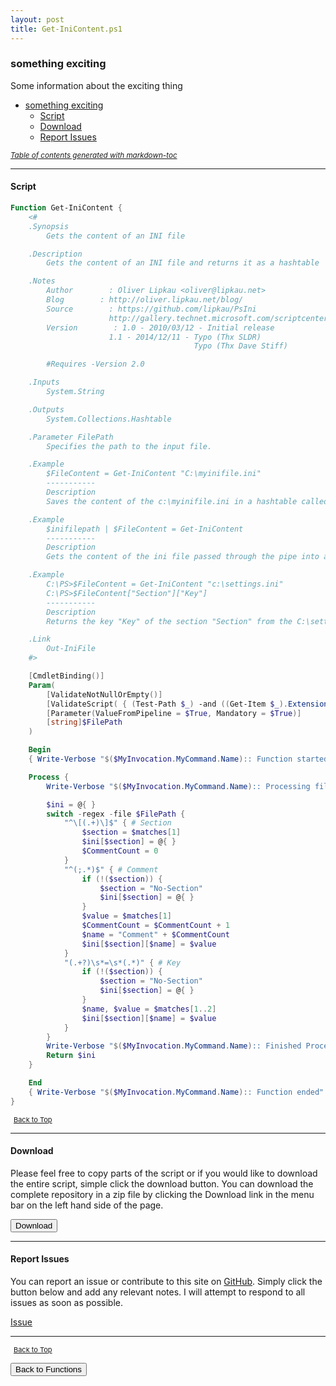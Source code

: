 ```yaml
---
layout: post
title: Get-IniContent.ps1
---
```


### something exciting

Some information about the exciting thing

- [something exciting](#something-exciting)
  - [Script](#script)
  - [Download](#download)
  - [Report Issues](#report-issues)

<small><i><a href='http://ecotrust-canada.github.io/markdown-toc/'>Table of contents generated with markdown-toc</a></i></small>

---

#### Script

```powershell
Function Get-IniContent {
    <#
    .Synopsis
        Gets the content of an INI file

    .Description
        Gets the content of an INI file and returns it as a hashtable

    .Notes
        Author        : Oliver Lipkau <oliver@lipkau.net>
        Blog        : http://oliver.lipkau.net/blog/
        Source        : https://github.com/lipkau/PsIni
                      http://gallery.technet.microsoft.com/scriptcenter/ea40c1ef-c856-434b-b8fb-ebd7a76e8d91
        Version        : 1.0 - 2010/03/12 - Initial release
                      1.1 - 2014/12/11 - Typo (Thx SLDR)
                                         Typo (Thx Dave Stiff)

        #Requires -Version 2.0

    .Inputs
        System.String

    .Outputs
        System.Collections.Hashtable

    .Parameter FilePath
        Specifies the path to the input file.

    .Example
        $FileContent = Get-IniContent "C:\myinifile.ini"
        -----------
        Description
        Saves the content of the c:\myinifile.ini in a hashtable called $FileContent

    .Example
        $inifilepath | $FileContent = Get-IniContent
        -----------
        Description
        Gets the content of the ini file passed through the pipe into a hashtable called $FileContent

    .Example
        C:\PS>$FileContent = Get-IniContent "c:\settings.ini"
        C:\PS>$FileContent["Section"]["Key"]
        -----------
        Description
        Returns the key "Key" of the section "Section" from the C:\settings.ini file

    .Link
        Out-IniFile
    #>

    [CmdletBinding()]
    Param(
        [ValidateNotNullOrEmpty()]
        [ValidateScript( { (Test-Path $_) -and ((Get-Item $_).Extension -eq ".ini") })]
        [Parameter(ValueFromPipeline = $True, Mandatory = $True)]
        [string]$FilePath
    )

    Begin
    { Write-Verbose "$($MyInvocation.MyCommand.Name):: Function started" }

    Process {
        Write-Verbose "$($MyInvocation.MyCommand.Name):: Processing file: $Filepath"

        $ini = @{ }
        switch -regex -file $FilePath {
            "^\[(.+)\]$" { # Section
                $section = $matches[1]
                $ini[$section] = @{ }
                $CommentCount = 0
            }
            "^(;.*)$" { # Comment
                if (!($section)) {
                    $section = "No-Section"
                    $ini[$section] = @{ }
                }
                $value = $matches[1]
                $CommentCount = $CommentCount + 1
                $name = "Comment" + $CommentCount
                $ini[$section][$name] = $value
            }
            "(.+?)\s*=\s*(.*)" { # Key
                if (!($section)) {
                    $section = "No-Section"
                    $ini[$section] = @{ }
                }
                $name, $value = $matches[1..2]
                $ini[$section][$name] = $value
            }
        }
        Write-Verbose "$($MyInvocation.MyCommand.Name):: Finished Processing file: $FilePath"
        Return $ini
    }

    End
    { Write-Verbose "$($MyInvocation.MyCommand.Name):: Function ended" }
}
```

<span style="font-size:11px;"><a href="#"><i class="fas fa-caret-up" aria-hidden="true" style="color: white; margin-right:5px;"></i>Back to Top</a></span>

---

#### Download

Please feel free to copy parts of the script or if you would like to download the entire script, simple click the download button. You can download the complete repository in a zip file by clicking the Download link in the menu bar on the left hand side of the page.

<button class="btn" type="submit" onclick="window.open('/PowerShell/functions/fileManagement/Get-IniContent.ps1')">
    <i class="fa fa-cloud-download-alt">
    </i>
        Download
</button>

---

#### Report Issues

You can report an issue or contribute to this site on <a href="https://github.com/BanterBoy/scripts-blog/issues">GitHub</a>. Simply click the button below and add any relevant notes. I will attempt to respond to all issues as soon as possible.

<!-- Place this tag where you want the button to render. -->

<a class="github-button" href="https://github.com/BanterBoy/scripts-blog/issues/new?title=Get-IniContent.ps1&body=There is a problem with this function. Please find details below." data-show-count="true" aria-label="Issue BanterBoy/scripts-blog on GitHub">Issue</a>

---

<span style="font-size:11px;"><a href="#"><i class="fas fa-caret-up" aria-hidden="true" style="color: white; margin-right:5px;"></i>Back to Top</a></span>

<a href="/menu/_pages/functions.html">
    <button class="btn">
        <i class='fas fa-reply'>
        </i>
            Back to Functions
    </button>
</a>

[1]: http://ecotrust-canada.github.io/markdown-toc
[2]: https://github.com/googlearchive/code-prettify
